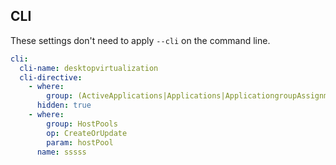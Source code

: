 ## CLI

These settings don't need to apply `--cli` on the command line.

``` yaml $(cli)
cli:
  cli-name: desktopvirtualization
  cli-directive:
    - where:
        group: (ActiveApplications|Applications|ApplicationgroupAssignments|Desktops|SessionHosts|StartMenuItems|UserSessions)
      hidden: true
    - where:
        group: HostPools
        op: CreateOrUpdate
        param: hostPool
      name: sssss
```
